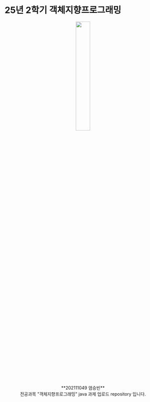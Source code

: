 # 25년 2학기 객체지향프로그래밍

<p align = center>
  <img src="https://github.com/user-attachments/assets/9c9ff280-a578-4b56-882d-22b742d65add" width=30%>
  <br>
  **202111049 염승빈**
  <br>
  전공과목 "객체지향프로그래밍" java 과제 업로드 repository 입니다.
</p>








